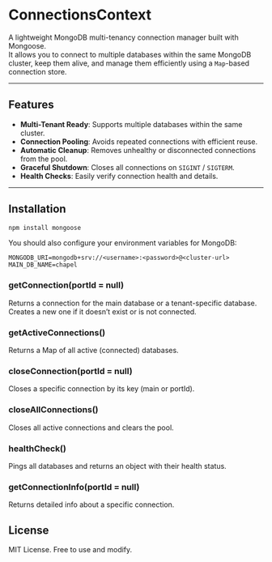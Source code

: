 # ConnectionsContext

A lightweight MongoDB multi-tenancy connection manager built with Mongoose.  
It allows you to connect to multiple databases within the same MongoDB cluster, keep them alive, and manage them efficiently using a `Map`-based connection store.

---

## Features

- **Multi-Tenant Ready**: Supports multiple databases within the same cluster.
- **Connection Pooling**: Avoids repeated connections with efficient reuse.
- **Automatic Cleanup**: Removes unhealthy or disconnected connections from the pool.
- **Graceful Shutdown**: Closes all connections on `SIGINT` / `SIGTERM`.
- **Health Checks**: Easily verify connection health and details.

---

## Installation

```bash
npm install mongoose
```

You should also configure your environment variables for MongoDB:
```env
MONGODB_URI=mongodb+srv://<username>:<password>@<cluster-url>
MAIN_DB_NAME=chapel
```

### getConnection(portId = null)
Returns a connection for the main database or a tenant-specific database. Creates a new one if it doesn’t exist or is not connected.

### getActiveConnections()
Returns a Map of all active (connected) databases.

### closeConnection(portId = null)
Closes a specific connection by its key (main or portId).

### closeAllConnections()
Closes all active connections and clears the pool.

### healthCheck()
Pings all databases and returns an object with their health status.

### getConnectionInfo(portId = null)
Returns detailed info about a specific connection.

## License
MIT License. Free to use and modify.
